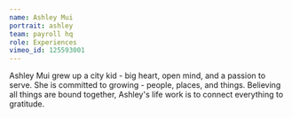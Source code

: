 ```yaml
---
name: Ashley Mui
portrait: ashley
team: payroll hq
role: Experiences
vimeo_id: 125593001
---
```


Ashley Mui grew up a city kid - big heart, open mind, and a passion to serve. She is committed to growing - people, places, and things. Believing all things are bound together, Ashley's life work is to connect everything to gratitude.